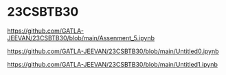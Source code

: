 # 23CSBTB30
https://github.com/GATLA-JEEVAN/23CSBTB30/blob/main/Assenment_5.ipynb

https://github.com/GATLA-JEEVAN/23CSBTB30/blob/main/Untitled0.ipynb

https://github.com/GATLA-JEEVAN/23CSBTB30/blob/main/Untitled1.ipynb
